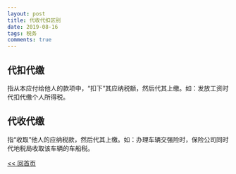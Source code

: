 ```yaml
---
layout: post
title: 代收代扣区别
date: 2019-08-16
tags: 税务
comments: true
---
```


## 代扣代缴
指从本应付给他人的款项中，“扣下”其应纳税额，然后代其上缴。如：发放工资时代扣代缴个人所得税。

## 代收代缴
指“收取”他人的应纳税款，然后代其上缴。如：办理车辆交强险时，保险公司同时代地税局收取该车辆的车船税。

[<< 回首页](..)